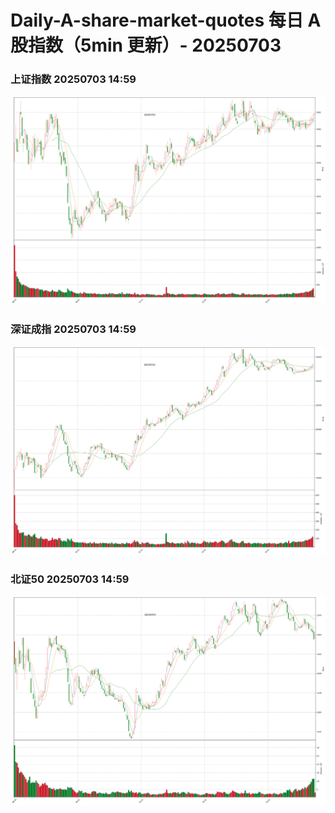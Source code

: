 
# Daily-A-share-market-quotes 每日 A 股指数（5min 更新）- 20250703

### 上证指数 20250703 14:59
![](./fig/2025/7/20250703-sh000001.png)

### 深证成指 20250703 14:59
![](./fig/2025/7/20250703-sz399001.png)

### 北证50 20250703 14:59
![](./fig/2025/7/20250703-bj899050.png)
